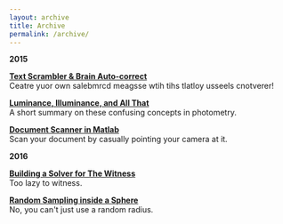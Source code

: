 ```yaml
---
layout: archive
title: Archive
permalink: /archive/
---
```


**2015**

[**Text Scrambler & Brain Auto-correct**]({{site.baseurl}}/text-scrambler/)  
Ceatre yuor own salebmrcd meagsse wtih tihs tlatloy usseels cnotverer!  

[**Luminance, Illuminance, and All That**]({{site.baseurl}}/luminance-vs-illuminance/)  
A short summary on these confusing concepts in photometry.  

[**Document Scanner in Matlab**]({{site.baseurl}}/document-scanner/)  
Scan your document by casually pointing your camera at it.  

**2016**

[**Building a Solver for The Witness**]({{site.baseurl}}/witness-solver/)  
Too lazy to witness.

[**Random Sampling inside a Sphere**]({{site.baseurl}}/circle-random-sampling/)  
No, you can't just use a random radius.